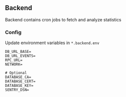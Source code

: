 ## Backend

Backend contains cron jobs to fetch and analyze statistics

### Config

Update environment variables in `*.backend.env`

```
DB_URL_BASE=
DB_URL_EVENTS=
RPC_URL=
NETWORK=

# Optional
DATABASE_CA=
DATABASE_CERT=
DATABASE_KEY=
SENTRY_DSN=
```
